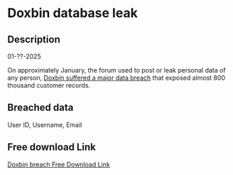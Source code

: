 # Doxbin database leak

## Description

01-??-2025

On approximately January, the forum used to post or leak personal data of any person, <a href="https://cyberindemnity.org/2025/01/the-doxbin-data-breach-understanding-the-impact-of-435784-compromised-accounts/" target="_blank" rel="noopener">Doxbin suffered a major data breach</a> that exposed almost 800 thousand customer records.

## Breached data

User ID, Username, Email

## Free download Link

[Doxbin breach Free Download Link](https://files.vc/d/dl?hash=e6bf6402cda7148ccb69318a13893482)
